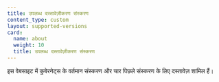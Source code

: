 ```yaml
---
title: उपलब्ध दस्तावेज़ीकरण संस्करण 
content_type: custom
layout: supported-versions
card:
  name: about
  weight: 10
  title: उपलब्ध दस्तावेज़ीकरण संस्करण 
---
```


इस वेबसाइट में कुबेरनेट्स के वर्तमान संस्करण और चार पिछले संस्करण के लिए दस्तावेज़ शामिल हैं।
